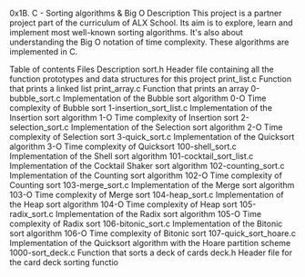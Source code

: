 0x1B. C - Sorting algorithms & Big O
Description
This project is a partner project part of the curriculum of ALX School. Its aim is to explore, learn and implement most well-known sorting algorithms. It's also about understanding the Big O notation of time complexity. These algorithms are implemented in C.

Table of contents
Files	Description
sort.h	Header file containing all the function prototypes and data structures for this project
print_list.c	Function that prints a linked list
print_array.c	Function that prints an array
0-bubble_sort.c	Implementation of the Bubble sort algorithm
0-O	Time complexity of Bubble sort
1-insertion_sort_list.c	Implementation of the Insertion sort algorithm
1-O	Time complexity of Insertion sort
2-selection_sort.c	Implementation of the Selection sort algorithm
2-O	Time complexity of Selection sort
3-quick_sort.c	Implementation of the Quicksort algorithm
3-O	Time complexity of Quicksort
100-shell_sort.c	Implementation of the Shell sort algorithm
101-cocktail_sort_list.c	Implementation of the Cocktail Shaker sort algorithm
102-counting_sort.c	Implementation of the Counting sort algorithm
102-O	Time complexity of Counting sort
103-merge_sort.c	Implementation of the Merge sort algorithm
103-O	Time complexity of Merge sort
104-heap_sort.c	Implementation of the Heap sort algorithm
104-O	Time complexity of Heap sort
105-radix_sort.c	Implementation of the Radix sort algorithm
105-O	Time complexity of Radix sort
106-bitonic_sort.c	Implementation of the Bitonic sort algorithm
106-O	Time complexity of Bitonic sort
107-quick_sort_hoare.c	Implementation of the Quicksort algorithm with the Hoare partition scheme
1000-sort_deck.c	Function that sorts a deck of cards
deck.h	Header file for the card deck sorting functio